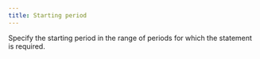 ```yaml
---
title: Starting period
---
```



Specify the starting period in the range of periods for which the statement is required.
